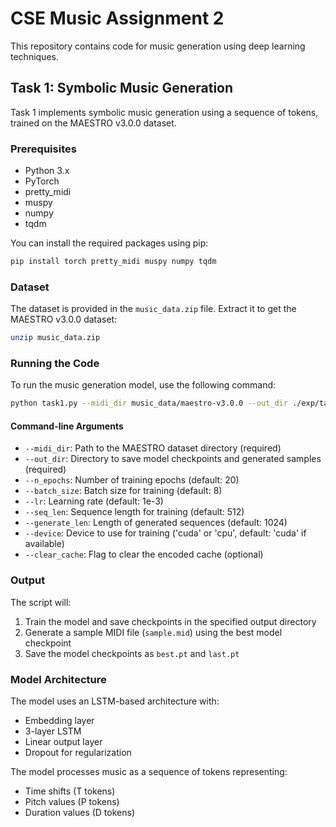 # CSE Music Assignment 2

This repository contains code for music generation using deep learning techniques.

## Task 1: Symbolic Music Generation

Task 1 implements symbolic music generation using a sequence of tokens, trained on the MAESTRO v3.0.0 dataset.

### Prerequisites

- Python 3.x
- PyTorch
- pretty_midi
- muspy
- numpy
- tqdm

You can install the required packages using pip:

```bash
pip install torch pretty_midi muspy numpy tqdm
```

### Dataset

The dataset is provided in the `music_data.zip` file. Extract it to get the MAESTRO v3.0.0 dataset:

```bash
unzip music_data.zip
```

### Running the Code

To run the music generation model, use the following command:

```bash
python task1.py --midi_dir music_data/maestro-v3.0.0 --out_dir ./exp/task1 --n_epochs 10 --batch_size 8 --seq_len 1024 --generate_len 512
```

#### Command-line Arguments

- `--midi_dir`: Path to the MAESTRO dataset directory (required)
- `--out_dir`: Directory to save model checkpoints and generated samples (required)
- `--n_epochs`: Number of training epochs (default: 20)
- `--batch_size`: Batch size for training (default: 8)
- `--lr`: Learning rate (default: 1e-3)
- `--seq_len`: Sequence length for training (default: 512)
- `--generate_len`: Length of generated sequences (default: 1024)
- `--device`: Device to use for training ('cuda' or 'cpu', default: 'cuda' if available)
- `--clear_cache`: Flag to clear the encoded cache (optional)

### Output

The script will:
1. Train the model and save checkpoints in the specified output directory
2. Generate a sample MIDI file (`sample.mid`) using the best model checkpoint
3. Save the model checkpoints as `best.pt` and `last.pt`

### Model Architecture

The model uses an LSTM-based architecture with:
- Embedding layer
- 3-layer LSTM
- Linear output layer
- Dropout for regularization

The model processes music as a sequence of tokens representing:
- Time shifts (T tokens)
- Pitch values (P tokens)
- Duration values (D tokens) 